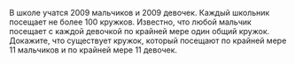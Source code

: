 В школе учатся 2009 мальчиков и 2009 девочек. Каждый школьник посещает не более 100 кружков. Известно, что любой мальчик посещает с каждой девочкой по крайней мере один общий кружок. Докажите, что существует кружок, который посещают по крайней мере 11 мальчиков и по крайней мере 11 девочек.
